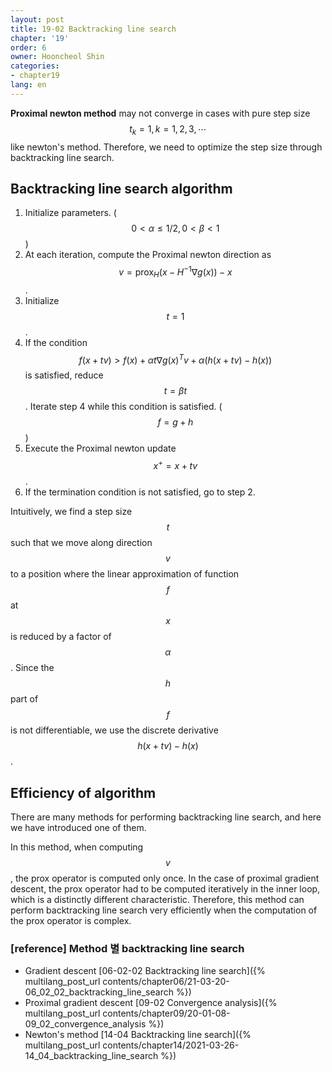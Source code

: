 ```yaml
---
layout: post
title: 19-02 Backtracking line search
chapter: '19'
order: 6
owner: Hooncheol Shin
categories:
- chapter19
lang: en
---
```


**Proximal newton method** may not converge in cases with pure step size $$t_k=1, k=1,2,3, \cdots$$ like newton's method. Therefore, we need to optimize the step size through backtracking line search.

## Backtracking line search algorithm

1. Initialize parameters. ($$0 \lt \alpha \le 1/2, 0 \lt \beta \lt 1$$)
2. At each iteration, compute the Proximal newton direction as $$v = \text{prox}_{H} ( x - H^{-1} \nabla g (x) ) - x$$.
3. Initialize $$t=1$$.
4. If the condition $$f(x + tv) \gt f(x) + \alpha t \nabla g(x)^T v + \alpha (h(x + tv) - h(x))$$ is satisfied, reduce $$t=\beta t$$. Iterate step 4 while this condition is satisfied. ($$f = g + h$$)
5. Execute the Proximal newton update $$x^+ = x + tv$$.
6. If the termination condition is not satisfied, go to step 2.

Intuitively, we find a step size $$t$$ such that we move along direction $$v$$ to a position where the linear approximation of function $$f$$ at $$x$$ is reduced by a factor of $$\alpha$$. Since the $$h$$ part of $$f$$ is not differentiable, we use the discrete derivative $$h(x + tv) - h(x)$$.

## Efficiency of algorithm
There are many methods for performing backtracking line search, and here we have introduced one of them. 

In this method, when computing $$v$$, the prox operator is computed only once. In the case of proximal gradient descent, the prox operator had to be computed iteratively in the inner loop, which is a distinctly different characteristic. Therefore, this method can perform backtracking line search very efficiently when the computation of the prox operator is complex.

### [reference] Method 별  backtracking line search
* Gradient descent [06-02-02 Backtracking line search]({% multilang_post_url contents/chapter06/21-03-20-06_02_02_backtracking_line_search %})
* Proximal gradient descent [09-02 Convergence analysis]({% multilang_post_url contents/chapter09/20-01-08-09_02_convergence_analysis %})
* Newton's method [14-04 Backtracking line search]({% multilang_post_url contents/chapter14/2021-03-26-14_04_backtracking_line_search %})
